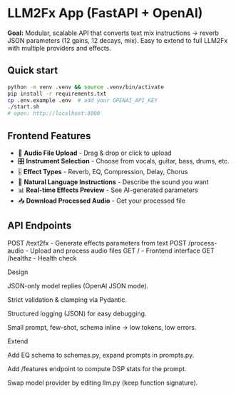 # LLM2Fx App (FastAPI + OpenAI)

**Goal:** Modular, scalable API that converts text mix instructions → reverb JSON parameters (12 gains, 12 decays, mix). Easy to extend to full LLM2Fx with multiple providers and effects.

## Quick start
```bash
python -m venv .venv && source .venv/bin/activate
pip install -r requirements.txt
cp .env.example .env  # add your OPENAI_API_KEY
./start.sh
# open: http://localhost:8000
```

## Frontend Features
- 🎵 **Audio File Upload** - Drag & drop or click to upload
- 🎛️ **Instrument Selection** - Choose from vocals, guitar, bass, drums, etc.
- 🎚️ **Effect Types** - Reverb, EQ, Compression, Delay, Chorus
- 📝 **Natural Language Instructions** - Describe the sound you want
- 📊 **Real-time Effects Preview** - See AI-generated parameters
- 📥 **Download Processed Audio** - Get your processed file

## API Endpoints
POST /text2fx - Generate effects parameters from text
POST /process-audio - Upload and process audio files
GET / - Frontend interface
GET /healthz - Health check

Design

JSON-only model replies (OpenAI JSON mode).

Strict validation & clamping via Pydantic.

Structured logging (JSON) for easy debugging.

Small prompt, few-shot, schema inline → low tokens, low errors.

Extend

Add EQ schema to schemas.py, expand prompts in prompts.py.

Add /features endpoint to compute DSP stats for the prompt.

Swap model provider by editing llm.py (keep function signature).
